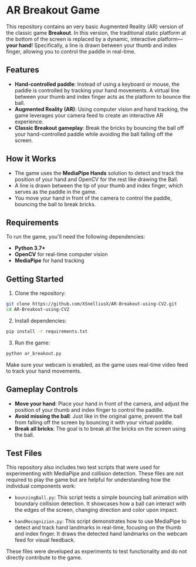 # AR Breakout Game

This repository contains an very basic Augmented Reality (AR) version of the classic game **Breakout**. In this version, the traditional static platform at the bottom of the screen is replaced by a dynamic, interactive platform—**your hand**! Specifically, a line is drawn between your thumb and index finger, allowing you to control the paddle in real-time.

## Features

- **Hand-controlled paddle**: Instead of using a keyboard or mouse, the paddle is controlled by tracking your hand movements. A virtual line between your thumb and index finger acts as the platform to bounce the ball.
- **Augmented Reality (AR)**: Using computer vision and hand tracking, the game leverages your camera feed to create an interactive AR experience.
- **Classic Breakout gameplay**: Break the bricks by bouncing the ball off your hand-controlled paddle while avoiding the ball falling off the screen.

## How it Works

- The game uses the **MediaPipe Hands** solution to detect and track the position of your hand and OpenCV for the rest like drawing the Ball.
- A line is drawn between the tip of your thumb and index finger, which serves as the paddle in the game.
- You move your hand in front of the camera to control the paddle, bouncing the ball to break bricks.

## Requirements

To run the game, you'll need the following dependencies:

- **Python 3.7+**
- **OpenCV** for real-time computer vision
- **MediaPipe** for hand tracking

## Getting Started

1. Clone the repository:

```bash
git clone https://github.com/XSnelliusX/AR-Breakout-using-CV2.git
cd AR-Breakout-using-CV2
```

2. Install dependencies:

```bash
pip install -r requirements.txt
```

3. Run the game:

```bash
python ar_breakout.py
```

Make sure your webcam is enabled, as the game uses real-time video feed to track your hand movements.



## Gameplay Controls

- **Move your hand**: Place your hand in front of the camera, and adjust the position of your thumb and index finger to control the paddle. 
- **Avoid missing the ball**: Just like in the original game, prevent the ball from falling off the screen by bouncing it with your virtual paddle.
- **Break all bricks**: The goal is to break all the bricks on the screen using the ball.

## Test Files
This repository also includes two test scripts that were used for experimenting with MediaPipe and collision detection. These files are not required to play the game but are helpful for understanding how the individual components work:

- `bounzingBall.py`:
This script tests a simple bouncing ball animation with boundary collision detection. It showcases how a ball can interact with the edges of the screen, changing direction and color upon impact.

- `handRecognizion.py`:
This script demonstrates how to use MediaPipe to detect and track hand landmarks in real-time, focusing on the thumb and index finger. It draws the detected hand landmarks on the webcam feed for visual feedback.

These files were developed as experiments to test functionality and do not directly contribute to the game.
